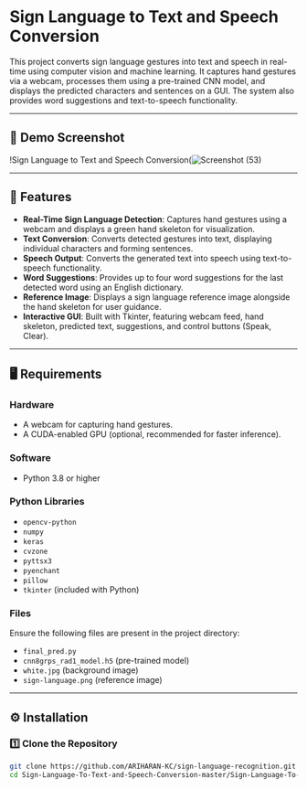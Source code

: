 # Sign Language to Text and Speech Conversion

This project converts sign language gestures into text and speech in real-time using computer vision and machine learning. It captures hand gestures via a webcam, processes them using a pre-trained CNN model, and displays the predicted characters and sentences on a GUI. The system also provides word suggestions and text-to-speech functionality.

---

## 📸 Demo Screenshot

!Sign Language to Text and Speech Conversion(![Screenshot (53)](https://github.com/user-attachments/assets/9efe854a-114b-4437-a381-4645c75e321e)

---

## 🚀 Features

- **Real-Time Sign Language Detection**: Captures hand gestures using a webcam and displays a green hand skeleton for visualization.
- **Text Conversion**: Converts detected gestures into text, displaying individual characters and forming sentences.
- **Speech Output**: Converts the generated text into speech using text-to-speech functionality.
- **Word Suggestions**: Provides up to four word suggestions for the last detected word using an English dictionary.
- **Reference Image**: Displays a sign language reference image alongside the hand skeleton for user guidance.
- **Interactive GUI**: Built with Tkinter, featuring webcam feed, hand skeleton, predicted text, suggestions, and control buttons (Speak, Clear).

---

## 🖥️ Requirements

### Hardware

- A webcam for capturing hand gestures.
- A CUDA-enabled GPU (optional, recommended for faster inference).

### Software

- Python 3.8 or higher

### Python Libraries

- `opencv-python`
- `numpy`
- `keras`
- `cvzone`
- `pyttsx3`
- `pyenchant`
- `pillow`
- `tkinter` (included with Python)

### Files

Ensure the following files are present in the project directory:

- `final_pred.py`
- `cnn8grps_rad1_model.h5` (pre-trained model)
- `white.jpg` (background image)
- `sign-language.png` (reference image)

---

## ⚙️ Installation

### 1️⃣ Clone the Repository

```bash
git clone https://github.com/ARIHARAN-KC/sign-language-recognition.git
cd Sign-Language-To-Text-and-Speech-Conversion-master/Sign-Language-To-Text-and-Speech-Conversion-master
